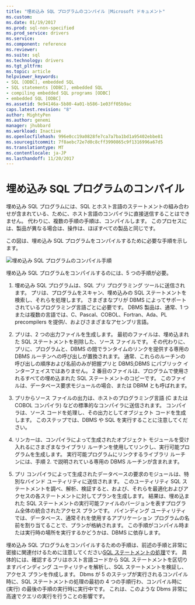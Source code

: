 ```yaml
---
title: "埋め込み SQL プログラムのコンパイル |Microsoft ドキュメント"
ms.custom: 
ms.date: 01/19/2017
ms.prod: sql-non-specified
ms.prod_service: drivers
ms.service: 
ms.component: reference
ms.reviewer: 
ms.suite: sql
ms.technology: drivers
ms.tgt_pltfrm: 
ms.topic: article
helpviewer_keywords:
- SQL [ODBC], embedded SQL
- SQL statements [ODBC], embedded SQL
- compiling embedded SQL programs [ODBC]
- embedded SQL [ODBC]
ms.assetid: 9e94146a-5b80-4a01-b586-1e03ff05b9ac
caps.latest.revision: "8"
author: MightyPen
ms.author: genemi
manager: jhubbard
ms.workload: Inactive
ms.openlocfilehash: 996e0cc19a0828fe7ca7a7ba1bd1a95402ebbe81
ms.sourcegitcommit: 7f8aebc72e7d0c8cff3990865c9f1316996a67d5
ms.translationtype: MT
ms.contentlocale: ja-JP
ms.lasthandoff: 11/20/2017
---
```

# <a name="compiling-an-embedded-sql-program"></a>埋め込み SQL プログラムのコンパイル
埋め込み SQL プログラムには、SQL とホスト言語のステートメントの組み合わせが含まれている、ために、ホスト言語のコンパイラに直接送信することはできません。 代わりに、複数の手順の手順は、コンパイルします。 このプロセスには、製品が異なる場合は、操作は、ほぼすべての製品と同じです。  
  
 この図は、埋め込み SQL プログラムをコンパイルするために必要な手順を示します。  
  
 ![埋め込み SQL プログラムのコンパイル手順](../../odbc/reference/media/pr02.gif "pr02")  
  
 埋め込み SQL プログラムをコンパイルするのには、5 つの手順が必要。  
  
1.  埋め込み SQL プログラムは、SQL プリ プログラミング ツールに送信されます。 プリは、プログラムをスキャン、埋め込みの SQL ステートメントを検索し、それらを処理します。 さまざまなプリが DBMS によってサポートされているプログラミング言語ごとに必要です。 DBMS 製品は、通常、1 つまたは複数の言語では、C、Pascal、COBOL、Fortran、Ada、PL precompilers を提供/、およびさまざまなアセンブリ言語。  
  
2.  プリは、2 つの出力ファイルを生成します。 最初のファイルは、埋め込まれた SQL ステートメントを削除した、ソース ファイルです。 その代わりに、プリに、プログラムと、DBMS の間でランタイムのリンクを提供する専用の DBMS ルーチンへの呼び出しが置換されます。 通常、これらのルーチンの呼び出しの順序および名前のみが把握プリと DBMS;DBMS にパブリック インターフェイスではありません。 2 番目のファイルは、プログラムで使用されるすべての埋め込まれた SQL ステートメントのコピーです。 このファイルは、データベース要求モジュールの場合、または DBRM とも呼ばれます。  
  
3.  プリからソース ファイルの出力は、ホストのプログラミング言語 (C または COBOL コンパイラ) などの標準的なコンパイラに送信されます。 コンパイラは、ソース コードを処理し、その出力としてオブジェクト コードを生成します。 このステップでは、DBMS や SQL を実行することに注意してください。  
  
4.  リンカーは、コンパイラによって生成されたオブジェクト モジュールを受け入れるにさまざまなライブラリ ルーチンを使用してリンクし、実行可能プログラムを生成します。 実行可能プログラムにリンクするライブラリ ルーチンには、手順 2. で説明されている専用の DBMS ルーチンが含まれます。  
  
5.  プリ コンパイラによって生成されたデータベースの要求のモジュールは、特別なバインド ユーティリティに送信されます。 このユーティリティ SQL ステートメントを調べ、解析、検証すると、および、それらを最適化およびアクセスの各ステートメントに対してプランを生成します。 結果は、埋め込まれた SQL ステートメントの実行可能ファイルのバージョンを表すプログラム全体の統合されたアクセス プランです。 バインディング ユーティリティでは、データベース、通常それを使用するアプリケーション プログラムの名前を割り当てることで、プランが格納されます。 この手順がコンパイル時または実行時の場所を実行するかどうかは、DBMS に依存します。  
  
 埋め込み SQL プログラムをコンパイルするための手順は、前述の手順と非常に密接に関連付けるために注意してください[SQL ステートメントの処理](../../odbc/reference/processing-a-sql-statement.md)です。 具体的には、確認するプリはホスト言語コードから SQL ステートメントを区切りますバインディング ユーティリティを解析し、SQL ステートメントを検証し、アクセス プランを作成します。 Dbms が 5 のステップが実行されるコンパイル時に、SQL ステートメントの処理の最初の 4 つの手順行わ、コンパイル時に (実行) の最後の手順の実行時に実行中です。 これは、このような Dbms 非常に高速でクエリの実行を行うことの影響です。
